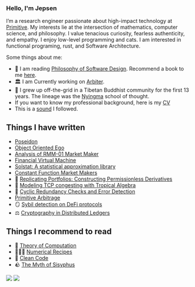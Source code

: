 ### Hello, I'm Jepsen

I’m a research engineer passionate about high-impact technology at [Primitive](https://github.com/primitivefinance). My interests lie at the intersection of mathematics, computer science, and philosophy. I value tenacious curiosity, fearless authenticity, and empathy. I enjoy low-level programming and cats. I am interested in functional programing, rust, and Software Architecture.

Some things about me:
- 📖 I am reading [Philosophy of Software Design](https://www.amazon.com/Philosophy-Software-Design-2nd/dp/173210221X?crid=2XRY5WIRKHZDE&keywords=philosophy+of+software+design&qid=1705694743&sprefix=philosophy+of+so,aps,152&sr=8-1&trb_auth=1&trb_open=1&trb_bid=buy-now-button&openid.assoc_handle=amazon_checkout_us&openid.claimed_id=https://www.amazon.com/ap/id/amzn1.account.AHYA6NZ2PZHIURTPDJQSJRLLDGXA&openid.identity=https://www.amazon.com/ap/id/amzn1.account.AHYA6NZ2PZHIURTPDJQSJRLLDGXA&openid.mode=id_res&openid.ns=http://specs.openid.net/auth/2.0&openid.op_endpoint=https://www.amazon.com/ap/signin&openid.response_nonce=2024-01-19T20:05:58Z-5713870334979533260&openid.return_to=https://www.amazon.com/Philosophy-Software-Design-2nd/dp/173210221X/ref%3Dtrb_chk_auth?crid%3D2XRY5WIRKHZDE%26keywords%3Dphilosophy+of+software+design%26qid%3D1705694743%26sprefix%3Dphilosophy+of+so%252Caps%252C152%26sr%3D8-1%26trb_auth%3D1%26trb_open%3D1%26trb_bid%3Dbuy-now-button&openid.signed=assoc_handle,claimed_id,identity,mode,ns,op_endpoint,response_nonce,return_to,siteState,ns.pape,pape.auth_policies,pape.auth_time,signed&openid.ns.pape=http://specs.openid.net/extensions/pape/1.0&openid.pape.auth_policies=http://schemas.openid.net/pape/policies/2007/06/multi-factor&openid.pape.auth_time=2024-01-19T20:05:57Z&openid.sig=osmnK6UwDNw15/PjyypSJdixwE6A/q2nLhStR2HTFSg%3D&serial=&siteState=%7ChasWorkingJavascript.1). Recommend a book to me [here](https://github.com/0xJepsen/Books).
- 🏛 I am Currently working on [Arbiter](https://github.com/primitivefinance/arbiter). 
- 🪷 I grew up off-the-grid in a Tibetan Buddhist community for the first 13 years. The lineage was the [Nyingma](https://www.rigpawiki.org/index.php?title=Nyingma) school of thought. 
- If you want to know my professional background, here is my [CV](Curriculum_Vitae.pdf)
- This is a [sound](https://open.spotify.com/playlist/46RCnN71QYTnTeCI61MPbl?si=a5bedc5ccf9d495a) I followed. 


## Things I have written

- [Poseidon](https://autoparallel.github.io/)
- [Object Oriented Ego](https://cryptascend.org/pages/object_oriented_ego.html)
- [Analysis of RMM-01 Market Maker](https://arxiv.org/pdf/2310.14320.pdf)
- [Financial Virtual Machine](https://www.primitive.xyz/papers/yellow.pdf)
- [Solstat: A statistical approximation library](https://www.primitive.xyz/posts/solstat)
- [Constant Function Market Makers](https://github.com/0xJepsen/CFMMs/blob/master/Jepsen_Darpa_Fall2022.pdf)
- 🏦 [Replicating Portfolios: Constructing Permissionless Derivatives](https://arxiv.org/abs/2205.09890)
- 🌴 [Modeling TCP congesting with Tropical Algebra](https://github.com/0xJepsen/TropicalAlgebraicTCPModel)
- 🚴 [Cyclic Redundancy Checks and Error Detection](https://github.com/0xJepsen/CRC_Research/blob/master/Cyclic_Redundancy_Checks_and_Error_Detection.pdf)
- [Primitive Arbitrage](https://www.primitive.xyz/posts/arbitrage)
- 🪞 [Sybil detection on DeFi protocols](https://primitive.mirror.xyz/DThGkT55cfzJmEhkPaQqze7GKvPXxrSNwCo2xiddeko)
- ⚖️ [Cryptography in Distributed Ledgers](https://dev.to/0xjepsen/an-introduction-to-cryptography-in-distributed-ledger-technology-268l)

## Things I recommend to read

- 🧮 [Theory of Computation](https://docs.google.com/viewer?a=v&pid=sites&srcid=dGhhcGFyLmVkdXx1Y3MtNzAxfGd4OjZmYzU3ZjM0N2ZmYTlkYzE)
- 🧑🏼‍🍳 [Numerical Recipes](https://e-maxx.ru/bookz/files/numerical_recipes.pdf)
- 🧹 [Clean Code](https://github.com/jnguyen095/clean-code/blob/master/Clean.Code.A.Handbook.of.Agile.Software.Craftsmanship.pdf)
- 🪨 [The Myth of Sisyphus](https://people.brandeis.edu/~teuber/Albert_Camus_The_Myth_of_Sisyphus_Complete_Text_.pdf)

![](https://img.shields.io/github/stars/0xjepsen?style=social)
![](https://visitor-badge.laobi.icu/badge?page_id=0xjepsen)
